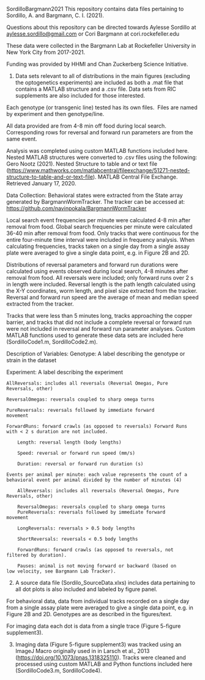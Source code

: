 SordilloBargmann2021
This repository contains data files pertaining to Sordillo, A. and Bargmann, C. I. (2021). 

Questions about this repository can be directed towards Aylesse Sordillo at aylesse.sordillo@gmail.com or Cori Bargmann at cori.rockefeller.edu 

These data were collected in the Bargmann Lab at Rockefeller University in New York City from 2017-2021.

Funding was provided by HHMI and Chan Zuckerberg Science Initiative.

1) Data sets relevant to all of distributions in the main figures (excluding the optogenetics experiments) are included as both a .mat file that contains a MATLAB structure and a .csv file. Data sets from RIC supplements are also included for those interested.

Each genotype (or transgenic line) tested has its own files.  Files are named by experiment and then genotype/line.

All data provided are from 4-8 min off food during local search.
Corresponding rows for reversal and forward run parameters are from the same event.

Analysis was completed using custom MATLAB functions included here.
Nested MATLAB structures were converted to .csv files using the following:
Gero Nootz (2021). Nested Structure to table and or text file (https://www.mathworks.com/matlabcentral/fileexchange/51271-nested-structure-to-table-and-or-text-file). MATLAB Central File Exchange. Retrieved January 17, 2020.


Data Collection: 
Behavioral states were extracted from the State array generated by BargmannWormTracker. The tracker can be accessed at: https://github.com/navinpokala/BargmannWormTracker

Local search event frequencies per minute were calculated 4-8 min after removal from food. Global search frequencies per minute were calculated 36-40 min after removal from food. Only tracks that were continuous for the entire four-minute time interval were included in frequency analysis. When calculating frequencies, tracks taken on a single day from a single assay plate were averaged to give a single data point, e.g. in Figure 2B and 2D.

Distributions of reversal parameters and forward run durations were calculated using events observed during local search, 4-8 minutes after removal from food. All reversals were included; only forward runs over 2 s in length were included. Reversal length is the path length calculated using the X-Y coordinates, worm length, and pixel size extracted from the tracker. Reversal and forward run speed are the average of mean and median speed extracted from the tracker.

Tracks that were less than 5 minutes long, tracks approaching the copper barrier, and tracks that did not include a complete reversal or forward run were not included in reversal and forward run parameter analyses.
Custom MATLAB functions used to generate these data sets are included here (SordilloCode1.m, SordilloCode2.m).


Description of Variables:
Genotype: A label describing the genotype or strain in the dataset

Experiment: A label describing the experiment

	AllReversals: includes all reversals (Reversal Omegas, Pure 		Reversals, other)
	
	ReversalOmegas: reversals coupled to sharp omega turns

	PureReversals: reversals followed by immediate forward 			movement

	ForwardRuns: forward crawls (as opposed to reversals) Forward Runs 	with < 2 s duration are not included.

		Length: reversal length (body lengths)

		Speed: reversal or forward run speed (mm/s)

		Duration: reversal or forward run duration (s)

	Events per animal per minute: each value represents the count of a 	behavioral event per animal divided by the number of minutes (4)

		AllReversals: includes all reversals (Reversal Omegas, Pure 		Reversals, other)

		ReversalOmegas: reversals coupled to sharp omega turns
		PureReversals: reversals followed by immediate forward 			movement

		LongReversals: reversals > 0.5 body lengths

		ShortReversals: reversals < 0.5 body lengths

		ForwardRuns: forward crawls (as opposed to reversals, not 		filtered by duration).

		Pauses: animal is not moving forward or backward (based on 		low velocity, see Bargmann Lab Tracker).


2) A source data file (Sordilo_SourceData.xlxs) includes data pertaining to all dot plots is also included and labeled by figure panel. 

For behavioral data, data from individual tracks recorded on a single day from a single assay plate were averaged to give a single data point, e.g. in Figure 2B and 2D. Genotypes are as described in the figures/text.

For imaging data each dot is data from a single trace (Figure 5-figure supplement3). 
	
3) Imaging data (Figure 5-figure supplement3) was tracked using an ImageJ Macro originally used in in Larsch et al., 2013 (https://doi.org/10.1073/pnas.1318325110). Tracks were cleaned and processed using custom MATLAB and Python functions included here (SordilloCode3.m, SordilloCode4).



